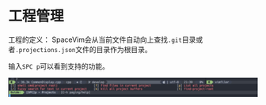 # 工程管理

工程的定义：
SpaceVim会从当前文件自动向上查找`.git`目录或者`.projections.json`文件的目录作为根目录。

输入`SPC p`可以看到支持的功能。

![](media/15160268772856.jpg)




